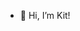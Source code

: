 - 👋 Hi, I’m Kit!

<!---
kitkashi/kitkashi is a ✨ special ✨ repository because its `README.md` (this file) appears on your GitHub profile.
You can click the Preview link to take a look at your changes.
--->
